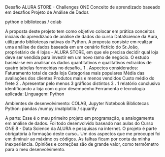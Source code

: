Desafio ALURA STORE - Challenges ONE
Conceito de aprendizado baseado em desafios
Projeto  de Análise de Dados  

python e bibliotecas / colab

A proposta deste projeto tem como objetivo  colocar em prática conceitos iniciais do aprendizado de análise de dados  do curso  DataScience da Aura, utilizando bibliotecas nativas do Python.
A  proposta consiste em realizar uma análise de dados baseada em um cenário fictício do Sr.João, proprietário de 4 lojas  - ALURA  STORE, em que ele precisa decidir qual loja deve ser vendida para investir em um novo ramo de negócio.
O estudo  baseia-se em analisar os dados quantitativos e qualitativos extraídos de quatro tabelas fornecidas no desafio..
1 . Aspectos considerados:
Faturamento total de cada loja
Categorias mais populares
Média das avaliações dos clientes
Produtos mais e menos vendidos
Custo médio do frete
 2 . Apresentar pelo menos 3 gráficos distintos 
3 .  1 relatório conclusivo identificando a loja com o pior desempenho
Ferramenta e tecnologia aplicada:
Linguagem: Python

Ambientes de desenvolvimento: 
COLAB, Jupyter Notebook
Bibliotecas Python: pandas /numpy /matplotlib / squarify

A parte:
Esse é o meu primeiro projeto em programação, e  analogamente em análise de dados. Foi todo desenvolvido baseado nas aulas do Curso ONE 8 - Data Science da ALURA e pesquisas na internet. O projeto é parte obrigatória à formação deste curso..
Um dos aspectos que me preocupei foi em diminuir ao máximo os códigos. As falhas ficam por conta da minha inexperiência.
Opiniões e  correções são de grande valor, como termômetro para o meu desenvolvimento.  

